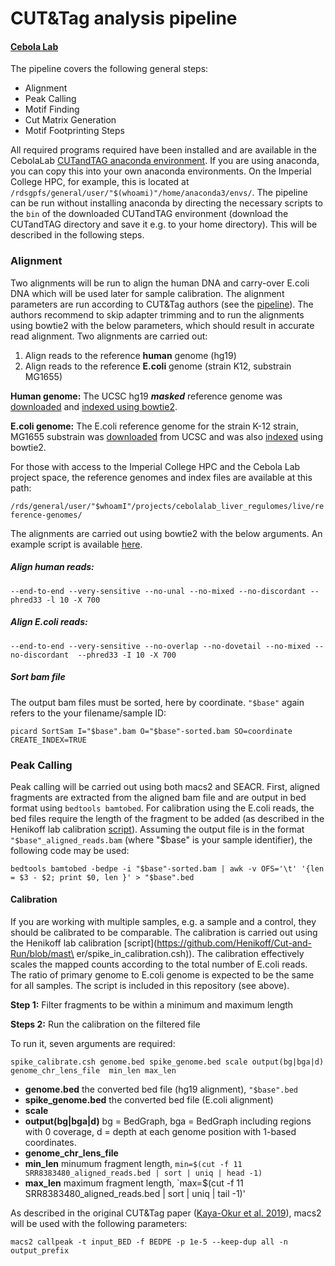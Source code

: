 # CUT&Tag analysis pipeline
#### [Cebola Lab](https://www.imperial.ac.uk/metabolism-digestion-reproduction/research/systems-medicine/genetics--genomics/regulatory-genomics-and-metabolic-disease/)

The pipeline covers the following general steps:

- Alignment 
- Peak Calling
- Motif Finding
- Cut Matrix Generation
- Motif Footprinting Steps

All required programs required have been installed and are available in the CebolaLab [CUTandTAG anaconda environment](https://github.com/CebolaLab/CUTandTAG/tree/master/anaconda-env). If you are using anaconda, you can copy this into your own anaconda environments. On the Imperial College HPC, for example, this is located at `/rdsgpfs/general/user/"$(whoami)"/home/anaconda3/envs/`. The pipeline can be run without installing anaconda by directing the necessary scripts to the `bin` of the downloaded CUTandTAG environment (download the CUTandTAG directory and save it e.g. to your home directory). This will be described in the following steps.

### Alignment

Two alignments will be run to align the human DNA and carry-over E.coli DNA which will be used later for sample calibration. The alignment parameters are run according to CUT&Tag authors (see the [pipeline](https://www.protocols.io/view/cut-amp-tag-home-bd26i8he?step=50)). The authors recommend to skip adapter trimming and to run the alignments using bowtie2 with the below parameters, which should result in accurate read alignment. Two alignments are carried out:

1. Align reads to the reference **human** genome (hg19)
2. Align reads to the reference **E.coli** genome (strain K12, substrain MG1655)

**Human genome:** The UCSC hg19 ***masked*** reference genome was [downloaded](http://hgdownload.cse.ucsc.edu/goldenpath/hg19/bigZips/) and [indexed using bowtie2](http://bowtie-bio.sourceforge.net/bowtie2/manual.shtml#indexing-a-reference-genome). 

**E.coli genome:** The E.coli reference genome for the strain K-12 strain, MG1655 substrain was [downloaded](https://www.ncbi.nlm.nih.gov/nuccore/U00096.3?report=fasta) from UCSC and was also [indexed](http://bowtie-bio.sourceforge.net/bowtie2/manual.shtml#indexing-a-reference-genome) using bowtie2. 

For those with access to the Imperial College HPC and the Cebola Lab project space, the reference genomes and index files are available at this path:

`/rds/general/user/"$whoamI"/projects/cebolalab_liver_regulomes/live/reference-genomes/` 

The alignments are carried out using bowtie2 with the below arguments. An example script is available [here](https://github.com/CebolaLab/CUTandTAG/blob/master/alignment.sh).

##### Align human reads:

`--end-to-end --very-sensitive --no-unal --no-mixed --no-discordant --phred33 -l 10 -X 700`

##### Align E.coli reads:

`--end-to-end --very-sensitive --no-overlap --no-dovetail --no-mixed --no-discordant  --phred33 -I 10 -X 700`

##### Sort bam file

The output bam files must be sorted, here by coordinate. `"$base"` again refers to the your filename/sample ID: 

`picard SortSam I="$base".bam O="$base"-sorted.bam SO=coordinate CREATE_INDEX=TRUE`

### Peak Calling

Peak calling will be carried out using both macs2 and SEACR. First, aligned fragments are extracted from the aligned bam file and are output in bed format using `bedtools bamtobed`. For calibration using the E.coli reads, the bed files require the length of the fragment to be added (as described in the Henikoff lab calibration [script](https://github.com/Henikoff/Cut-and-Run/blob/master/spike_in_calibration.csh)). Assuming the output file is in the format `"$base"_aligned_reads.bam` (where "$base" is your sample identifier), the following code may be used:

`bedtools bamtobed -bedpe -i "$base"-sorted.bam | awk -v OFS='\t' '{len = $3 - $2; print $0, len }' > "$base".bed`

#### Calibration 

If you are working with multiple samples, e.g. a sample and a control, they should be calibrated to be comparable. The calibration is carried out using the Henikoff lab calibration [script](https://github.com/Henikoff/Cut-and-Run/blob/mast\
er/spike_in_calibration.csh)). The calibration effectively scales the mapped counts according to the total number of E.coli reads. The ratio of primary genome to E.coli genome is expected to be the same for all samples. The script is included in this repository (see above). 

**Step 1:** Filter fragments to be within a minimum and maximum length



**Steps 2:** Run the calibration on the filtered file

To run it, seven arguments are required:

`spike_calibrate.csh genome.bed spike_genome.bed scale output(bg|bga|d) genome_chr_lens_file  min_len max_len`

- **genome.bed** the converted bed file (hg19 alignment), `"$base".bed`
- **spike_genome.bed** the converted bed file (E.coli alignment)
- **scale** 
- **output(bg|bga|d)** bg = BedGraph, bga = BedGraph including regions with 0 coverage, d = depth at each genome position with 1-based coordinates. 
- **genome_chr_lens_file**
- **min_len** minumum fragment length, `min=$(cut -f 11 SRR8383480_aligned_reads.bed | sort | uniq | head -1)`
- **max_len** maximum fragment length, `max=$(cut -f 11 SRR8383480_aligned_reads.bed | sort | uniq | tail -1)'
 
As described in the original CUT&Tag paper ([Kaya-Okur et al. 2019](https://www.nature.com/articles/s41467-019-09982-5#data-availability)), macs2 will be used with the following parameters:

`macs2 callpeak -t input_BED -f BEDPE -p 1e-5 --keep-dup all -n output_prefix` 